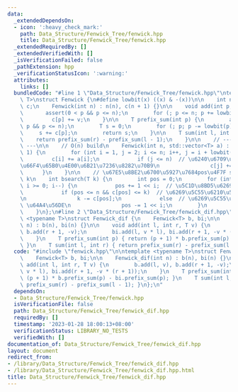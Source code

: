 ```yaml
---
data:
  _extendedDependsOn:
  - icon: ':heavy_check_mark:'
    path: Data_Structure/Fenwick_Tree/fenwick.hpp
    title: Data_Structure/Fenwick_Tree/fenwick.hpp
  _extendedRequiredBy: []
  _extendedVerifiedWith: []
  _isVerificationFailed: false
  _pathExtension: hpp
  _verificationStatusIcon: ':warning:'
  attributes:
    links: []
  bundledCode: "#line 1 \"Data_Structure/Fenwick_Tree/fenwick.hpp\"\ntemplate <typename\
    \ T>\nstruct Fenwick {\n#define lowbit(x) ((x) & -(x))\n\n    int n;\n    std::vector<T>\
    \ c;\n    Fenwick(int n) : n(n), c(n + 1) {}\n\n    void add(int p, T v) {\n \
    \       assert(0 < p && p <= n);\n        for (; p <= n; p += lowbit(p))\n   \
    \         c[p] += v;\n    }\n\n    T prefix_sum(int p) {\n        assert(0 <=\
    \ p && p <= n);\n        T s = 0;\n        for (; p; p -= lowbit(p))\n       \
    \     s += c[p];\n        return s;\n    }\n\n    T sum(int l, int r) {\n    \
    \    return prefix_sum(r) - prefix_sum(l - 1);\n    }\n\n    // --- additional\
    \ ---\n\n    // O(n) build\n    Fenwick(int n, std::vector<T> a) : n(n), c(n +\
    \ 1) {\n        for (int i = 1, j = 2; i <= n; i++, j = i + lowbit(i)) {\n   \
    \         c[i] += a[i];\n            if (j <= n)  // \u6240\u6709\u5B50\u8282\u70B9\
    \u66F4\u65B0\u4E00\u6B21\u7236\u8282\u70B9\n                c[j] += c[i];\n  \
    \      }\n    }\n\n    // \u67E5\u8BE2\u6700\u5927\u7684pos\u4F7F sum(pos) <=\
    \ k\n    int bsearch(T k) {\n        int pos = 0;\n        for (int i = std::log2(n);\
    \ i >= 0; i--) {\n            pos += 1 << i;  // \u5C1D\u8BD5\u6269\u5C55\n\n\
    \            if (pos <= n && c[pos] <= k)  // \u6269\u5C55\u6210\u529F \u66F4\u65B0\
    \n                k -= c[pos];\n            else  // \u6269\u5C55\u5931\u8D25\
    \ \u64A4\u56DE\n                pos -= 1 << i;\n        }\n        return pos;\n\
    \    }\n};\n#line 2 \"Data_Structure/Fenwick_Tree/fenwick_dif.hpp\"\n\ntemplate\
    \ <typename T>\nstruct Fenwick_dif {\n    Fenwick<T> b, bi;\n\n    Fenwick_dif(int\
    \ n) : b(n), bi(n) {}\n\n    void add(int l, int r, T v) {\n        b.add(l, v),\
    \ b.add(r + 1, -v);\n        bi.add(l, v * l), bi.add(r + 1, -v * (r + 1));\n\
    \    }\n    T prefix_sum(int p) { return (p + 1) * b.prefix_sum(p) - bi.prefix_sum(p);\
    \ }\n    T sum(int l, int r) { return prefix_sum(r) - prefix_sum(l - 1); }\n};\n"
  code: "#include \"fenwick.hpp\"\n\ntemplate <typename T>\nstruct Fenwick_dif {\n\
    \    Fenwick<T> b, bi;\n\n    Fenwick_dif(int n) : b(n), bi(n) {}\n\n    void\
    \ add(int l, int r, T v) {\n        b.add(l, v), b.add(r + 1, -v);\n        bi.add(l,\
    \ v * l), bi.add(r + 1, -v * (r + 1));\n    }\n    T prefix_sum(int p) { return\
    \ (p + 1) * b.prefix_sum(p) - bi.prefix_sum(p); }\n    T sum(int l, int r) { return\
    \ prefix_sum(r) - prefix_sum(l - 1); }\n};\n"
  dependsOn:
  - Data_Structure/Fenwick_Tree/fenwick.hpp
  isVerificationFile: false
  path: Data_Structure/Fenwick_Tree/fenwick_dif.hpp
  requiredBy: []
  timestamp: '2023-01-28 18:00:13+08:00'
  verificationStatus: LIBRARY_NO_TESTS
  verifiedWith: []
documentation_of: Data_Structure/Fenwick_Tree/fenwick_dif.hpp
layout: document
redirect_from:
- /library/Data_Structure/Fenwick_Tree/fenwick_dif.hpp
- /library/Data_Structure/Fenwick_Tree/fenwick_dif.hpp.html
title: Data_Structure/Fenwick_Tree/fenwick_dif.hpp
---
```

